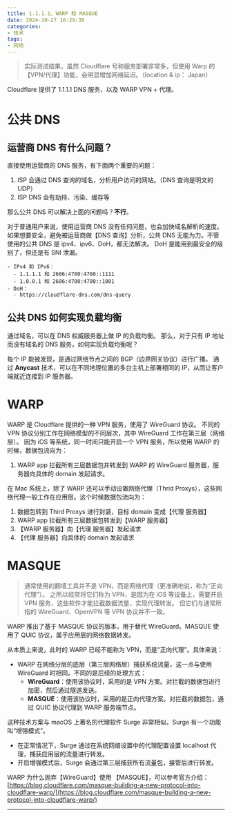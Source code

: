 ```yaml
---
title: 1.1.1.1、WARP 和 MASQUE
date: 2024-10-27 16:29:36
categories:
- 技术
tags:
- 网络
---
```


> 实际测试结果，虽然 Cloudflare 号称服务部署非常多，但使用 Warp 的 【VPN/代理】功能，会明显增加网络延迟。（location & ip： Japan）

Cloudflare 提供了 1.1.1.1 DNS 服务，以及 WARP VPN + 代理。

# 公共 DNS

## 运营商 DNS 有什么问题？

直接使用运营商的 DNS 服务，有下面两个重要的问题：
1. ISP 会通过 DNS 查询的域名，分析用户访问的网站。（DNS 查询是明文的 UDP）
2. ISP DNS 会有劫持、污染、缓存等

那么公共 DNS 可以解决上面的问题吗？**不行**。

对于普通用户来说，使用运营商 DNS 没有任何问题，也会加快域名解析的速度。
如果想要安全，避免被运营商做【DNS 查询】分析，公共 DNS 无能为力。不管使用的公共 DNS 是 ipv4、ipv6、DoH，都无法解决。
DoH 是能用到最安全的级别了，但还是有 SNI 泄漏。

<!-- more -->

```
- IPv4 和 IPv6：
  - 1.1.1.1 和 2606:4700:4700::1111
  - 1.0.0.1 和 2606:4700:4700::1001
- DoH：
  - https://cloudflare-dns.com/dns-query
```

## 公共 DNS 如何实现负载均衡

通过域名，可以在 DNS 权威服务器上做 IP 的负载均衡。
那么，对于只有 IP 地址而没有域名的 DNS 服务，如何实现负载均衡呢？

每个 IP 能被发现，是通过网络节点之间的 BGP（边界网关协议）进行广播。
通过 **Anycast** 技术，可以在不同地理位置的多台主机上部署相同的 IP，从而让客户端就近连接到 IP 服务器。

# WARP

WARP 是 Cloudflare 提供的一种 VPN 服务，使用了 WireGuard 协议。
不同的 VPN 协议分别工作在网络模型的不同层次，其中 WireGuard 工作在第三层（网络层）。
因为 iOS 等系统，同一时间只能开启一个 VPN 服务，所以使用 WARP 的时候，数据包流向为：
1. WARP app 拦截所有三层数据包并转发到 WARP 的 WireGuard 服务器，服务器向具体的 domain 发起请求。

在 Mac 系统上，除了 WARP 还可以手动设置网络代理（Thrid Proxys），这些网络代理一般工作在应用层。这个时候数据包流向为：
1. 数据包转到 Third Proxys 进行封装，目标 domain 变成【代理 服务器】
2. WARP app 拦截所有三层数据包转发到【WARP 服务器】
3. 【WARP 服务器】向【代理 服务器】发起请求
4. 【代理 服务器】向具体的 domain 发起请求

# MASQUE

> 通常使用的翻墙工具并不是 VPN，而是网络代理（更准确地说，称为“正向代理”）。
> 之所以经常将它们称为 VPN，是因为在 iOS 等设备上，需要开启 VPN 服务，这些软件才能拦截数据流量，实现代理转发。
> 但它们与通常所指的 WireGuard、OpenVPN 等 VPN 协议并不一致。


WARP 推出了基于 MASQUE 协议的版本，用于替代 WireGuard。MASQUE 使用了 QUIC 协议，属于应用层的网络数据转发。

从本质上来说，此时的 WARP 已经不能称为 VPN，而是“正向代理”。具体来说：

- WARP 在网络分层的底层（第三层网络层）捕获系统流量，这一点与使用 WireGuard 时相同。不同的是后续的处理方式：
  - **WireGuard**：使用该协议时，采用的是 VPN 方案。对拦截的数据包进行加密，然后通过隧道发送。
  - **MASQUE**：使用该协议时，采用的是正向代理方案。对拦截的数据包，通过 QUIC 协议代理到 WARP 服务端节点。

这种技术方案与 macOS 上著名的代理软件 Surge 非常相似。Surge 有一个功能叫“增强模式”。

- 在正常情况下，Surge 通过在系统网络设置中的代理配置设置 localhost 代理，捕获应用层的流量进行转发。
- 开启增强模式后，Surge 会通过第三层捕获所有流量包，接管后进行转发。

WARP 为什么抛弃【WireGuard】使用 【MASQUE】，可以参考官方介绍：
[https://blog.cloudflare.com/masque-building-a-new-protocol-into-cloudflare-warp/](https://blog.cloudflare.com/masque-building-a-new-protocol-into-cloudflare-warp/)


___


